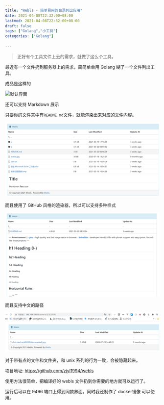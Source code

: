 ```yaml
---
title: "Webls - 简单易用的目录列出应用"
date: 2021-04-08T22:32:00+08:00
lastmod: 2021-04-08T22:32:00+08:00
draft: false
tags: ["Golang","小工具"]
categories: ["Golang"]

---
```


> 正好有个工具文件上云的需求，就做了这么个工具。

最近有一个文件扔到服务器上的需求，简简单单用 Golang 糊了一个文件列出工具。

成品是这样的

![默认界面](https://blog.zjyl1994.com/post/webls/default.png)

还可以支持 Markdown 展示

<!--more-->

只要你的文件夹中有`README.md`文件，就能渲染出来对应的文件内容。

![有自述文件的情况](filewithreadme.png)

而且使用了 GitHub 风格的渲染器，所以可以支持多种样式

![样式支持](markdown.png)

而且支持中文的路径

![中文路径](path.png)

对于带有点的文件和文件夹，和 unix 系列的行为一致，会被隐藏起来。

项目地址: https://github.com/zjyl1994/webls

使用方法很简单，把编译好的 webls 文件扔到你需要的地方就可以运行了。

运行后可以在 9496 端口上得到同款界面。同时我还制作了 docker镜像 可以使用。